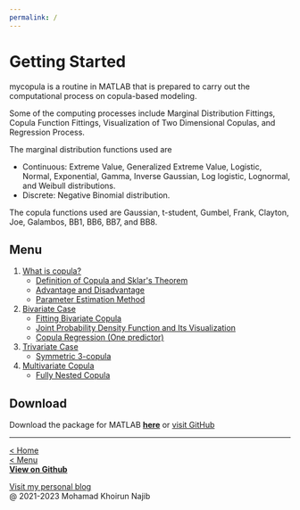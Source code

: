```yaml
---
permalink: /
---
```

# Getting Started

mycopula is a routine in MATLAB that is prepared to carry out the computational process on copula-based modeling.

Some of the computing processes include Marginal Distribution Fittings, Copula Function Fittings, Visualization of Two Dimensional Copulas, and Regression Process.

The marginal distribution functions used are

- Continuous: Extreme Value, Generalized Extreme Value, Logistic, Normal, Exponential, Gamma, Inverse Gaussian, Log logistic, Lognormal, and Weibull distributions.
- Discrete: Negative Binomial distribution.

The copula functions used are Gaussian, t-student, Gumbel, Frank, Clayton, Joe, Galambos, BB1, BB6, BB7, and BB8.

## Menu

1. [What is copula?](what-is-copula.md)
    - [Definition of Copula and Sklar's Theorem](definition.md)
    - [Advantage and Disadvantage](advantage.md)
    - [Parameter Estimation Method](parameter.md)
2. [Bivariate Case](bivariate.md)
    - [Fitting Bivariate Copula](fitting-bivariate-copula.md)
    - [Joint Probability Density Function and Its Visualization](joint-pdf.md)
    - [Copula Regression (One predictor)](copula-regression-one-predictor.md)
3. [Trivariate Case](symmetric-3-copula.md)
    - [Symmetric 3-copula](symmetric-3-copula.md)
4. [Multivariate Copula](#)
    - [Fully Nested Copula](fully-nested-copula.md)

## Download

Download the package for MATLAB [**here**](#) or [visit GitHub](https://github.com/mkhoirun-najiboi/mycopula)

---
[< Home](home.md)\
[< Menu](home.md#menu)\
[**View on Github**](https://github.com/mkhoirun-najiboi/mycopula)

[Visit my personal blog](https://emkanajib.blogspot.com/)\
@ 2021-2023 Mohamad Khoirun Najib
